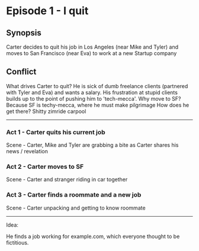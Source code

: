 Episode 1 - I quit
==========

Synopsis
--------
Carter decides to quit his job in Los Angeles (near Mike and Tyler) and moves to San Francisco (near Eva) to work at a new Startup company

Conflict
--------

What drives Carter to quit? He is sick of dumb freelance clients (partnered with Tyler and Eva) and wants a salary. His frustration at stupid clients builds up to the point of pushing him to 'tech-mecca'.
Why move to SF? Because SF is techy-mecca, where he must make pilgrimage
How does he get there? Shitty zimride carpool

--------

### Act 1 - Carter quits his current job

Scene - Carter, Mike and Tyler are grabbing a bite as Carter shares his news / revelation 

### Act 2 - Carter moves to SF

Scene - Carter and stranger riding in car together

### Act 3 - Carter finds a roommate and a new job

Scene - Carter unpacking and getting to know roommate

--------

Idea:

He finds a job working for example.com, which everyone thought to be fictitious.
